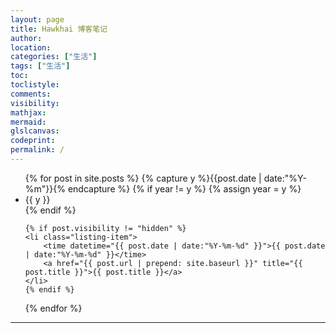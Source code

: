 ```yaml
---
layout: page
title: Hawkhai 博客笔记
author:
location:
categories: ["生活"]
tags: ["生活"]
toc:
toclistyle:
comments:
visibility:
mathjax:
mermaid:
glslcanvas:
codeprint:
permalink: /
---
```


<ul class="listing">
{% for post in site.posts %}
    {% capture y %}{{post.date | date:"%Y-%m"}}{% endcapture %}
    {% if year != y %}
        {% assign year = y %}
        <li class="listing-seperator">{{ y }}</li>
    {% endif %}

    {% if post.visibility != "hidden" %}
    <li class="listing-item">
        <time datetime="{{ post.date | date:"%Y-%m-%d" }}">{{ post.date | date:"%Y-%m-%d" }}</time>
        <a href="{{ post.url | prepend: site.baseurl }}" title="{{ post.title }}">{{ post.title }}</a>
    </li>
    {% endif %}
{% endfor %}
</ul>



<hr class='reviewline'/>
<p class='reviewtip'><script type='text/javascript' src='{% include relref.html url="/assets/reviewjs/index.md.js" %}'></script></p>
